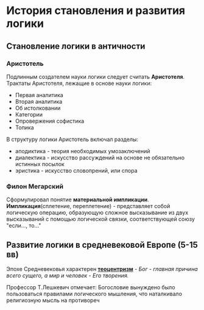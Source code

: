 # История становления и развития логики

## Становление логики в античности

### Аристотель

Подлинным создателем науки логики следует считать **Аристотеля**. 
Трактаты Аристотеля, лежащие в основе науки логики:
- Первая аналитика
- Вторая аналитика
- Об истолковании
- Категории
- Опровержения софистика
- Топика

В структуру логики Аристотель включал разделы:
- аподиктика - теория необходимых умозаключений
- диалектика - искусство рассуждений на основе не обязательно истинных посылок
- эристика - искусство словопрений, или спора

### Филон Мегарский

Сформулировал понятие **материальной импликации**. 
**Импликация**(сплетение, переплетение) - представляет собой логическую операцию, образующую сложное высказывание из двух высказываний с помощью логической связки, соответствующей союзу "если..., то..."

## Развитие логики в средневековой Европе (5-15 вв)

Эпохе Средневековья характерен **[теоцентризм](https://ru.wikipedia.org/wiki/Теоцентризм)** - *Бог - главная причина всего сущего, а мир и человек - Его творения.*

Профессор Т.Лешкевич отмечает:
Богословие вынуждено было пользоваться правилами логического мышления, что наталкивало религиозную мысль на противореч